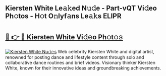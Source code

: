 ## Kiersten White Le𝚊𝚔ed N𝚞𝚍e - Part-vQT Vi𝚍eo Ph𝚘tos - H𝚘t O𝚗lyf𝚊ns Le𝚊𝚔s ELIPR

# <h2><a href="http://hf3ee9.feru.top/?c=Kiersten+White">🔗 👉 🔴 Kiersten White Vi𝚍𝚎o Ph𝚘t𝚘𝚜</a></h2>

[![Kiersten White Nu𝚍𝚎s](https://i.imgur.com/0TWrTi3.gif)](http://hf3ee9.feru.top/?c=Kiersten+White)
Web celebrity Kiersten White and digital artist, renowned for posting dance and lifestyle content through solo and collaborative dance routines and brief videos. Visionary thinker Kiersten White, known for their innovative ideas and groundbreaking achievements. 
